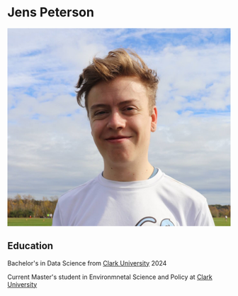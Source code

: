 # Jens Peterson
![alt text](image.png)
## Education
Bachelor's in Data Science from [Clark University](https://www.clarku.edu/) 2024

Current Master's student in Environmnetal Science and Policy at [Clark University](https://www.clarku.edu/)